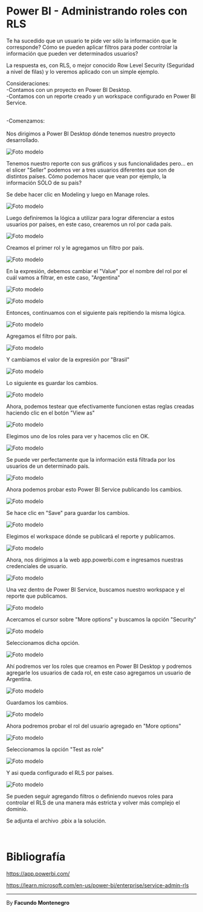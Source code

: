 # Power BI - Administrando roles con RLS


Te ha sucedido que un usuario te pide ver sólo la información que le corresponde? Cómo se pueden aplicar filtros para poder controlar la información que pueden ver determinados usuarios?

La respuesta es, con RLS, o mejor conocido Row Level Security (Seguridad a nivel de filas) y lo veremos aplicado con un simple ejemplo.


Consideraciones:<br />
-Contamos con un proyecto en Power BI Desktop.<br />
-Contamos con un reporte creado y un workspace configurado en Power BI Service.
<br /> 


<br />
-Comenzamos: <br />
<br />
Nos dirigimos a Power BI Desktop dónde tenemos nuestro proyecto desarrollado.

![Foto modelo](captura1.png)

Tenemos nuestro reporte con sus gráficos y sus funcionalidades pero... en el slicer "Seller" podemos ver a tres usuarios diferentes que son de distintos países. Cómo podemos hacer que vean por ejemplo, la información SÓLO de su país?

Se debe hacer clic en Modeling y luego en Manage roles.

![Foto modelo](captura2.png)

Luego definiremos la lógica a utilizar para lograr diferenciar a estos usuarios por países, en este caso, crearemos un rol por cada país.

![Foto modelo](captura3.png)

Creamos el primer rol y le agregamos un filtro por país.

![Foto modelo](captura4.png)

En la expresión, debemos cambiar el "Value" por el nombre del rol por el cuál vamos a filtrar, en este caso, "Argentina"

![Foto modelo](captura5.png)

![Foto modelo](captura6.png)

Entonces, continuamos con el siguiente país repitiendo la misma lógica.

![Foto modelo](captura7.png)

Agregamos el filtro por país.

![Foto modelo](captura8.png)

Y cambiamos el valor de la expresión por "Brasil"

![Foto modelo](captura9.png)

Lo siguiente es guardar los cambios.

![Foto modelo](captura10.png)

Ahora, podemos testear que efectivamente funcionen estas reglas creadas haciendo clic en el botón "View as"

![Foto modelo](captura11.png)

Elegimos uno de los roles para ver y hacemos clic en OK.

![Foto modelo](captura12.png)

Se puede ver perfectamente que la información está filtrada por los usuarios de un determinado país.

![Foto modelo](captura13.png)


Ahora podemos probar esto Power BI Service publicando los cambios.


![Foto modelo](captura15.png)

Se hace clic en "Save" para guardar los cambios.

![Foto modelo](captura16.png)

Elegimos el workspace dónde se publicará el reporte y publicamos.

![Foto modelo](captura17.png)

Ahora, nos dirigimos a la web app.powerbi.com e ingresamos nuestras credenciales de usuario.

![Foto modelo](captura18.png)

Una vez dentro de Power BI Service, buscamos nuestro workspace y el reporte que publicamos.

![Foto modelo](captura19.png)

Acercamos el cursor sobre "More options" y buscamos la opción "Security"

![Foto modelo](captura20.png)

Seleccionamos dicha opción.

![Foto modelo](captura21.png)

Ahí podremos ver los roles que creamos en Power BI Desktop y podremos agregarle los usuarios de cada rol, en este caso agregamos un usuario de Argentina.

![Foto modelo](captura22.png)

Guardamos los cambios.

![Foto modelo](captura23.png)

Ahora podremos probar el rol del usuario agregado en "More options"

![Foto modelo](captura24.png)

Seleccionamos la opción "Test as role"

![Foto modelo](captura25.png)

Y asi queda configurado el RLS por países.

![Foto modelo](captura26.png)

Se pueden seguir agregando filtros o definiendo nuevos roles para controlar el RLS de una manera más estricta y volver más complejo el dominio.

Se adjunta el archivo .pbix a la solución.


</br>

# Bibliografía

https://app.powerbi.com/

https://learn.microsoft.com/en-us/power-bi/enterprise/service-admin-rls


---

By **Facundo Montenegro**
